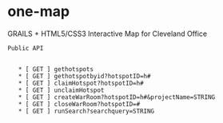 one-map
=======

GRAILS + HTML5/CSS3 Interactive Map for Cleveland Office

```
Public API


   * [ GET ] gethotspots
   * [ GET ] gethotspotbyid?hotspotID=h#
   * [ GET ] claimHotspot?hotspotID=h#
   * [ GET ] unclaimHotspot
   * [ GET ] createWarRoom?hotspotID=h#&projectName=STRING
   * [ GET ] closeWarRoom?hotspotID=#
   * [ GET ] runSearch?searchquery=STRING
```
